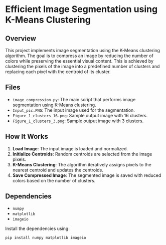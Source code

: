 # Efficient Image Segmentation using K-Means Clustering

## Overview

This project implements image segmentation using the K-Means clustering algorithm. The goal is to compress an image by reducing the number of colors while preserving the essential visual content. This is achieved by clustering the pixels of the image into a predefined number of clusters and replacing each pixel with the centroid of its cluster.

## Files

- `image_compression.py`: The main script that performs image segmentation using K-Means clustering.
- `Input_pic.PNG`: The input image used for the segmentation.
- `Figure_1_clusters_16.png`: Sample output image with 16 clusters.
- `Figure_1_clusters_3.png`: Sample output image with 3 clusters.

## How It Works

1. **Load Image**: The input image is loaded and normalized.
2. **Initialize Centroids**: Random centroids are selected from the image pixels.
3. **K-Means Clustering**: The algorithm iteratively assigns pixels to the nearest centroid and updates the centroids.
4. **Save Compressed Image**: The segmented image is saved with reduced colors based on the number of clusters.

## Dependencies

- `numpy`
- `matplotlib`
- `imageio`

Install the dependencies using:
```bash
pip install numpy matplotlib imageio

